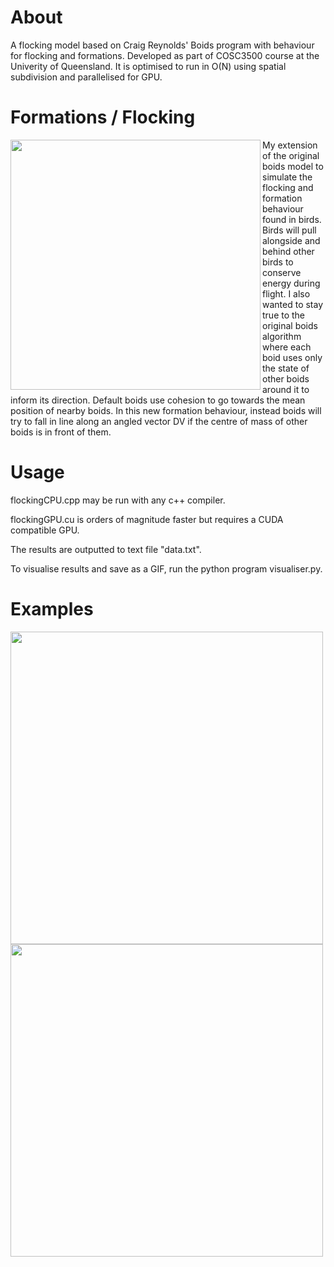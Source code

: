 # About
A flocking model based on Craig Reynolds' Boids program with behaviour for flocking and formations. Developed as part of COSC3500 course at the Univerity of Queensland. It is optimised to run in O(N) using spatial subdivision and parallelised for GPU.

# Formations / Flocking
<img src="https://github.com/user-attachments/assets/937c9a40-ab83-4cc2-8d8d-1c7084b7cda5" align="left" width="400px"/>
My extension of the original boids model to simulate the flocking and formation behaviour found in birds. Birds will pull alongside and behind other birds to conserve energy during flight.
I also wanted to stay true to the original boids algorithm where each boid uses only the state of other boids around it to inform its direction. Default boids use cohesion to go towards the mean position of nearby boids. In this new formation behaviour, instead boids will try to fall in line along an angled vector DV if the centre of mass of other boids is in front of them.
<br clear="left"/>

# Usage
flockingCPU.cpp may be run with any c++ compiler.

flockingGPU.cu is orders of magnitude faster but requires a CUDA compatible GPU.

The results are outputted to text file "data.txt".

To visualise results and save as a GIF, run the python program visualiser.py.

# Examples
<img src="https://github.com/user-attachments/assets/3bdc74ac-95cb-4077-aa4e-ad0701c47d06" width="500">
<img src="https://github.com/user-attachments/assets/c1cedd17-2dab-44c0-b43e-8ae58ce9f7f8" width="500">
